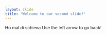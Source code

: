 ```yaml
---
layout: slide
title: "Welcome to our second slide!"
---
```

Ho mal di schiena
Use the left arrow to go back!
